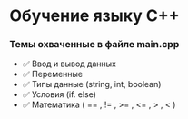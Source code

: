 # Обучение языку C++


 ### Темы охваченные в файле main.cpp
 - ✅ Ввод и вывод данных
 - ✅ Переменные
 - ✅ Типы данные (string, int, boolean)
 - ✅ Условия (if. else)
 - ✅ Математика ( == , != , >= , <= , > , < )
